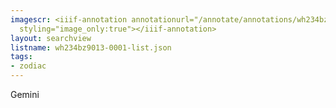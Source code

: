 ```yaml
---
imagescr: <iiif-annotation annotationurl="/annotate/annotations/wh234bz9013-0001-003.json"
  styling="image_only:true"></iiif-annotation>
layout: searchview
listname: wh234bz9013-0001-list.json
tags:
- zodiac
---
```

Gemini